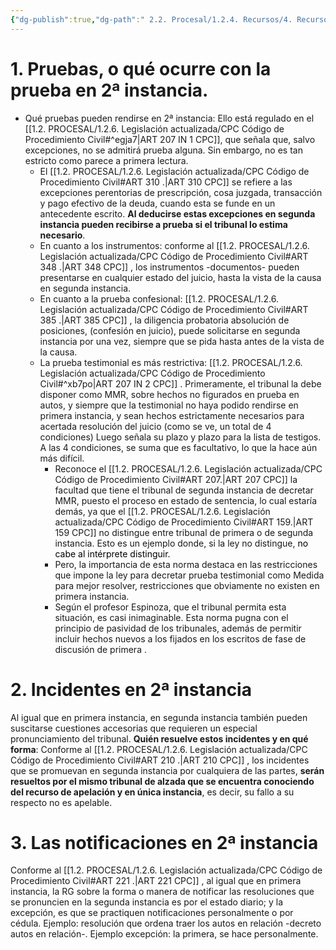 ```yaml
---
{"dg-publish":true,"dg-path":" 2.2. Procesal/1.2.4. Recursos/4. Recurso de apelación/4.7. Pruebas, incidentes y notificaciones en 2ª instancia.md","permalink":"/2-2-procesal/1-2-4-recursos/4-recurso-de-apelacion/4-7-pruebas-incidentes-y-notificaciones-en-2-instancia/","tags":["Procesal"]}
---
```


#  1. Pruebas, o qué ocurre con la prueba en 2ª instancia.

- Qué pruebas pueden rendirse en 2ª instancia: Ello está regulado en el  [[1.2. PROCESAL/1.2.6. Legislación actualizada/CPC Código de Procedimiento Civil#^egja7\|ART 207 IN 1 CPC]], que señala que, salvo excepciones, no se admitirá prueba alguna. Sin embargo, no es tan estricto como parece a primera lectura. 
	- El [[1.2. PROCESAL/1.2.6. Legislación actualizada/CPC Código de Procedimiento Civil#ART 310 .\|ART 310 CPC]] se refiere a las excepciones perentorias de prescripción, cosa juzgada, transacción y pago efectivo de la deuda, cuando esta se funde en un antecedente escrito. **Al deducirse estas excepciones en segunda instancia pueden recibirse a prueba si el tribunal lo estima necesario**.
	- En cuanto a los instrumentos: conforme al [[1.2. PROCESAL/1.2.6. Legislación actualizada/CPC Código de Procedimiento Civil#ART 348 .\|ART 348 CPC]] , los instrumentos -documentos- pueden presentarse en cualquier estado del juicio, hasta la vista de la causa en segunda instancia.
	- En cuanto a la prueba confesional: [[1.2. PROCESAL/1.2.6. Legislación actualizada/CPC Código de Procedimiento Civil#ART 385 .\|ART 385 CPC]] , la diligencia probatoria absolución de posiciones, (confesión en juicio), puede solicitarse en segunda instancia por una vez, siempre que se pida hasta antes de la vista de la causa.
	- La prueba testimonial es más restrictiva: [[1.2. PROCESAL/1.2.6. Legislación actualizada/CPC Código de Procedimiento Civil#^xb7po\|ART 207 IN 2 CPC]] . Primeramente, el tribunal la debe disponer como MMR, sobre hechos no figurados en prueba en autos, y siempre que la testimonial no haya podido rendirse en primera instancia, y sean hechos estrictamente necesarios para acertada resolución del juicio (como se ve, un total de 4 condiciones) Luego señala su plazo y plazo para la lista de testigos. A las 4 condiciones, se suma que es facultativo, lo que la hace aún más difícil. 
		- Reconoce el [[1.2. PROCESAL/1.2.6. Legislación actualizada/CPC Código de Procedimiento Civil#ART 207.\|ART 207 CPC]] la facultad que tiene el tribunal de segunda instancia de decretar MMR, puesto el proceso en estado de sentencia, lo cual estaría demás, ya que el [[1.2. PROCESAL/1.2.6. Legislación actualizada/CPC Código de Procedimiento Civil#ART 159.\|ART 159 CPC]] no distingue entre tribunal de primera o de segunda instancia. Esto es un ejemplo donde, si la ley no distingue, <mark style='background:var(--mk-color-pink)'>no cabe al intérprete distinguir.</mark> 
		- Pero, la importancia de esta norma destaca en las restricciones que impone la ley para decretar prueba testimonial como Medida para mejor resolver, restricciones que obviamente no existen en primera instancia.
		- Según el profesor Espinoza, que el tribunal permita esta situación, es casi inimaginable. Esta norma pugna con el principio de pasividad de los tribunales, además de permitir incluir hechos nuevos a los fijados en los escritos de fase de discusión de primera .

# 2. Incidentes en 2ª instancia
 
Al igual que en primera instancia, en segunda instancia también pueden suscitarse cuestiones accesorias que requieren un especial pronunciamiento del tribunal. 
**Quién resuelve estos incidentes y en qué forma**: Conforme al [[1.2. PROCESAL/1.2.6. Legislación actualizada/CPC Código de Procedimiento Civil#ART 210 .\|ART 210 CPC]] , los incidentes que se promuevan en segunda instancia por cualquiera de las partes, **serán resueltos por el mismo tribunal de alzada que se encuentra conociendo del recurso de apelación y en única instancia**, es decir, su fallo a su respecto no es apelable.  

# 3. Las notificaciones en 2ª instancia

Conforme al [[1.2. PROCESAL/1.2.6. Legislación actualizada/CPC Código de Procedimiento Civil#ART 221 .\|ART 221 CPC]] , al igual que en primera instancia, la RG sobre la forma o manera de notificar las resoluciones que se pronuncien en la segunda instancia es por el estado diario; y la excepción, es que se practiquen notificaciones personalmente o por cédula. Ejemplo: resolución que ordena traer los autos en relación -decreto autos en relación-. Ejemplo excepción: la primera, se hace personalmente. 